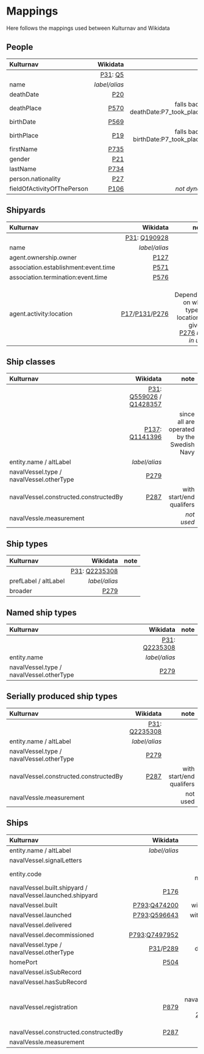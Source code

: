 Mappings
==============

Here follows the mappings used between Kulturnav and Wikidata

## People
| Kulturnav                  | Wikidata | note |
| :------                    | -----------:  |--------:|
|                            | [P31](https://www.wikidata.org/wiki/Property:P31): [Q5](https://www.wikidata.org/wiki/Q5)       ||
| name                       | *label/alias* ||
| deathDate                  | [P20](https://www.wikidata.org/wiki/Property:P20)           ||
| deathPlace                 | [P570](https://www.wikidata.org/wiki/Property:P570)         | falls back on deathDate:P7_took_place_at |
| birthDate                  | [P569](https://www.wikidata.org/wiki/Property:P569)         ||
| birthPlace                 | [P19](https://www.wikidata.org/wiki/Property:P19)           | falls back on birthDate:P7_took_place_at |
| firstName                  | [P735](https://www.wikidata.org/wiki/Property:P735)         ||
| gender                     | [P21](https://www.wikidata.org/wiki/Property:P21)           ||
| lastName                   | [P734](https://www.wikidata.org/wiki/Property:P734)         ||
| person.nationality         | [P27](https://www.wikidata.org/wiki/Property:P27)           ||
| fieldOfActivityOfThePerson | [P106](https://www.wikidata.org/wiki/Property:P106)         | &nbsp;&nbsp; *not dynamic* |

## Shipyards
| Kulturnav                  | Wikidata | note |
| :------                    | -----------:  |--------:|
|                            | [P31](https://www.wikidata.org/wiki/Property:P31): [Q190928](https://www.wikidata.org/wiki/Q190928)  |
| name                       | *label/alias* |
| agent.ownership.owner      | [P127](https://www.wikidata.org/wiki/Property:P127)          |
| association.establishment:event.time       | [P571](https://www.wikidata.org/wiki/Property:P571) |
| association.termination:event.time         | [P576](https://www.wikidata.org/wiki/Property:P576) |
| agent.activity:location    | [P17](https://www.wikidata.org/wiki/Property:P17)/[P131](https://www.wikidata.org/wiki/Property:P131)/[P276](https://www.wikidata.org/wiki/Property:P276) | &nbsp;&nbsp; Depending on what type of location is given.<br>[P276](https://www.wikidata.org/wiki/Property:P276) *not in use*

## Ship classes
| Kulturnav                  | Wikidata | note |
| :------                    | -----------:  |--------:|
|                            | [P31](https://www.wikidata.org/wiki/Property:P31): [Q559026](https://www.wikidata.org/wiki/Q559026) / [Q1428357](https://www.wikidata.org/wiki/Q1428357)  |
|                            | [P137](https://www.wikidata.org/wiki/Property:P137): [Q1141396](https://www.wikidata.org/wiki/Q1141396)  | &nbsp;&nbsp; since all are operated by the Swedish Navy
| entity.name / altLabel     |  *label/alias* |
| navalVessel.type / navalVessel.otherType | [P279](https://www.wikidata.org/wiki/Property:P279) |
| navalVessel.constructed.constructedBy     | [P287](https://www.wikidata.org/wiki/Property:P287) | &nbsp;&nbsp; with start/end qualifers
| navalVessle.measurement    | | &nbsp;&nbsp; *not used*

## Ship types
| Kulturnav                  | Wikidata | note |
| :------                    | -----------:  |--------:|
|                            | [P31](https://www.wikidata.org/wiki/Property:P31): [Q2235308](https://www.wikidata.org/wiki/Q2235308)  |
| prefLabel / altLabel       | *label/alias* |
| broader                    | [P279](https://www.wikidata.org/wiki/Property:P279) |

## Named ship types
| Kulturnav                  | Wikidata | note |
| :------                    | -----------:  |--------:|
|                            | [P31](https://www.wikidata.org/wiki/Property:P31): [Q2235308](https://www.wikidata.org/wiki/Q2235308)  |
| entity.name                | *label/alias* |
| navalVessel.type / navalVessel.otherType | [P279](https://www.wikidata.org/wiki/Property:P279) |

## Serially produced ship types
| Kulturnav                  | Wikidata | note |
| :------                    | -----------:  |--------:|
|                            | [P31](https://www.wikidata.org/wiki/Property:P31): [Q2235308](https://www.wikidata.org/wiki/Q2235308)  |
| entity.name / altLabel     | *label/alias* |
| navalVessel.type / navalVessel.otherType | [P279](https://www.wikidata.org/wiki/Property:P279) |
| navalVessel.constructed.constructedBy     | [P287](https://www.wikidata.org/wiki/Property:P287) | &nbsp;&nbsp; with start/end qualifers
| navalVessle.measurement    | | &nbsp;&nbsp; not used

## Ships
| Kulturnav                  | Wikidata | note |
| :------                    | -----------:  |--------:|
| entity.name / altLabel     | *label/alias* |
| navalVessel.signalLetters  |  | possibly [P432](https://www.wikidata.org/wiki/Property:P432)
| entity.code                |  | same as navalVessel.signalLetters
| navalVessel.built.shipyard / navalVessel.launched.shipyard | [P176](https://www.wikidata.org/wiki/Property:P176) |
| navalVessel.built          | [P793](https://www.wikidata.org/wiki/Property:P793):[Q474200](https://www.wikidata.org/wiki/Q474200) | with end/location qualifers
| navalVessel.launched       | [P793](https://www.wikidata.org/wiki/Property:P793):[Q596643](https://www.wikidata.org/wiki/Q596643) | with time/location qualifers
| navalVessel.delivered      | | &nbsp;&nbsp; not used
| navalVessel.decommissioned | [P793](https://www.wikidata.org/wiki/Property:P793):[Q7497952](https://www.wikidata.org/wiki/Q7497952) | with time qualifer
| navalVessel.type / navalVessel.otherType | [P31](https://www.wikidata.org/wiki/Property:P31)/[P289](https://www.wikidata.org/wiki/Property:P289) | depending on target type
| homePort                   | [P504](https://www.wikidata.org/wiki/Property:P504) | &nbsp;&nbsp; with start/end qualifers
| navalVessel.isSubRecord    | | &nbsp;&nbsp; *not used*
| navalVessel.hasSubRecord   | | &nbsp;&nbsp; *not used*
| navalVessel.registration   | [P879](https://www.wikidata.org/wiki/Property:P879) | but only if navalVessel.registration.type is<br>[2c8a7e85-5b0c-4ceb-b56f-a229b6a71d2a](http://kulturnav.org/2c8a7e85-5b0c-4ceb-b56f-a229b6a71d2a)
| navalVessel.constructed.constructedBy     | [P287](https://www.wikidata.org/wiki/Property:P287) | &nbsp;&nbsp; with start/end qualifers
| navalVessle.measurement    | | &nbsp;&nbsp; *not used*

